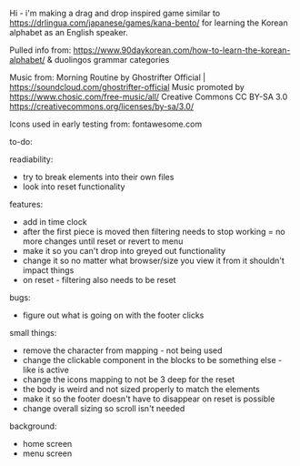 Hi - i'm making a drag and drop inspired game similar to https://drlingua.com/japanese/games/kana-bento/ for learning the Korean alphabet as an English speaker. 

Pulled info from:
https://www.90daykorean.com/how-to-learn-the-korean-alphabet/
& duolingos grammar categories

Music from:
Morning Routine by Ghostrifter Official | https://soundcloud.com/ghostrifter-official
Music promoted by https://www.chosic.com/free-music/all/
Creative Commons CC BY-SA 3.0
https://creativecommons.org/licenses/by-sa/3.0/
 

Icons used in early testing from:
fontawesome.com


to-do:

readiability:
- try to break elements into their own files
- look into reset functionality

features:
- add in time clock
- after the first piece is moved then filtering needs to stop working = no more changes until reset or revert to menu
- make it so you can't drop into greyed out functionality
- change it so no matter what browser/size you view it from it shouldn't impact things
- on reset - filtering also needs to be reset 

bugs:
- figure out what is going on with the footer clicks

small things:
- remove the character from mapping - not being used
- change the clickable component in the blocks to be something else - like is active
- change the icons mapping to not be 3 deep for the reset 
- the body is weird and not sized properly to match the elements
- make it so the footer doesn't have to disappear on reset is possible
- change overall sizing so scroll isn't needed


background:
- home screen
- menu screen